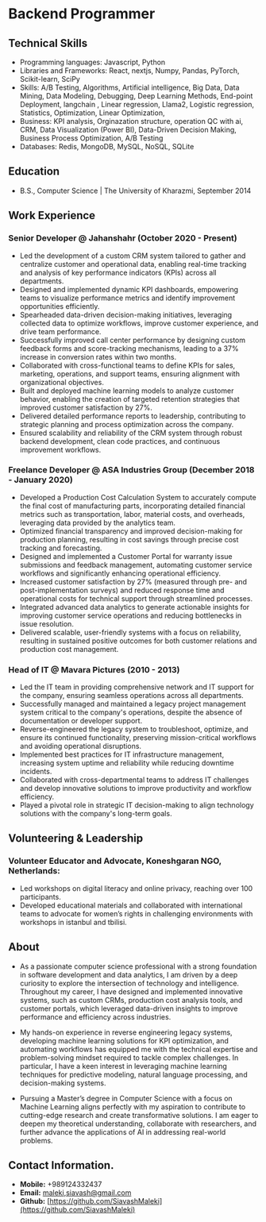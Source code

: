 # Backend Programmer 

## Technical Skills
- Programming languages: Javascript, Python
- Libraries and Frameworks: React, nextjs, Numpy, Pandas, PyTorch, Scikit-​learn, SciPy
- Skills: A/​B ​Testing, Algorithms, Artificial ​intelligence, Big ​Data, Data ​Mining, Data ​Modeling, Debugging, Deep ​Learning ​Methods, End-​point ​Deployment, langchain ​, Linear ​regression, Llama2, Logistic ​regression, Statistics, Optimization, Linear Optimization,
- Business: KPI analysis, Orginazation structure, operation QC with ai, CRM, Data Visualization (Power BI), Data-Driven Decision Making, Business Process Optimization, A/B Testing
- Databases: Redis, MongoDB, MySQL, NoSQL, SQLite

## Education
- B.S., Computer Science | The University of Kharazmi, September 2014

## Work Experience
### Senior Developer @ Jahanshahr (October 2020 - Present)
- Led the development of a custom CRM system tailored to gather and centralize customer and operational data, enabling real-time tracking and analysis of key performance indicators (KPIs) across all departments.
- Designed and implemented dynamic KPI dashboards, empowering teams to visualize performance metrics and identify improvement opportunities efficiently.
- Spearheaded data-driven decision-making initiatives, leveraging collected data to optimize workflows, improve customer experience, and drive team performance.
- Successfully improved call center performance by designing custom feedback forms and score-tracking mechanisms, leading to a 37% increase in conversion rates within two months.
- Collaborated with cross-functional teams to define KPIs for sales, marketing, operations, and support teams, ensuring alignment with organizational objectives.
- Built and deployed machine learning models to analyze customer behavior, enabling the creation of targeted retention strategies that improved customer satisfaction by 27%.
- Delivered detailed performance reports to leadership, contributing to strategic planning and process optimization across the company.
- Ensured scalability and reliability of the CRM system through robust backend development, clean code practices, and continuous improvement workflows.
  

### Freelance Developer @ ASA Industries Group (December 2018 - January 2020)
- Developed a Production Cost Calculation System to accurately compute the final cost of manufacturing parts, incorporating detailed financial metrics such as transportation, labor, material costs, and overheads, leveraging data provided by the analytics team.
- Optimized financial transparency and improved decision-making for production planning, resulting in cost savings through precise cost tracking and forecasting.
- Designed and implemented a Customer Portal for warranty issue submissions and feedback management, automating customer service workflows and significantly enhancing operational efficiency.
- Increased customer satisfaction by 27% (measured through pre- and post-implementation surveys) and reduced response time and operational costs for technical support through streamlined processes.
- Integrated advanced data analytics to generate actionable insights for improving customer service operations and reducing bottlenecks in issue resolution.
- Delivered scalable, user-friendly systems with a focus on reliability, resulting in sustained positive outcomes for both customer relations and production cost management.


### Head of IT @ Mavara Pictures (2010 - 2013)
- Led the IT team in providing comprehensive network and IT support for the company, ensuring seamless operations across all departments.
- Successfully managed and maintained a legacy project management system critical to the company's operations, despite the absence of documentation or developer support.
- Reverse-engineered the legacy system to troubleshoot, optimize, and ensure its continued functionality, preserving mission-critical workflows and avoiding operational disruptions.
- Implemented best practices for IT infrastructure management, increasing system uptime and reliability while reducing downtime incidents.
- Collaborated with cross-departmental teams to address IT challenges and develop innovative solutions to improve productivity and workflow efficiency.
- Played a pivotal role in strategic IT decision-making to align technology solutions with the company's long-term goals.

## Volunteering  & Leadership 

### Volunteer Educator and Advocate, Koneshgaran NGO, Netherlands: 
- Led workshops on digital literacy and online privacy, reaching over 100 participants.
- Developed educational materials and collaborated with international teams to
  advocate for women’s rights in challenging environments with workshops in
  istanbul and tbilisi.

## About
- As a passionate computer science professional with a strong foundation in software development and data analytics, I am driven by a deep curiosity to explore the intersection of technology and intelligence. Throughout my career, I have designed and implemented innovative systems, such as custom CRMs, production cost analysis tools, and customer portals, which leveraged data-driven insights to improve performance and efficiency across industries.

- My hands-on experience in reverse engineering legacy systems, developing machine learning solutions for KPI optimization, and automating workflows has equipped me with the technical expertise and problem-solving mindset required to tackle complex challenges. In particular, I have a keen interest in leveraging machine learning techniques for predictive modeling, natural language processing, and decision-making systems.

- Pursuing a Master’s degree in Computer Science with a focus on Machine Learning aligns perfectly with my aspiration to contribute to cutting-edge research and create transformative solutions. I am eager to deepen my theoretical understanding, collaborate with researchers, and further advance the applications of AI in addressing real-world problems.

  
## Contact Information.
  
- **Mobile:** +989124332437
- **Email:** [maleki,siavash@gmail.com](mailto:maleki.siavash@gmail.com)
-  **Github:** [https://github.com/SiavashMaleki](https://github.com/SiavashMaleki)

